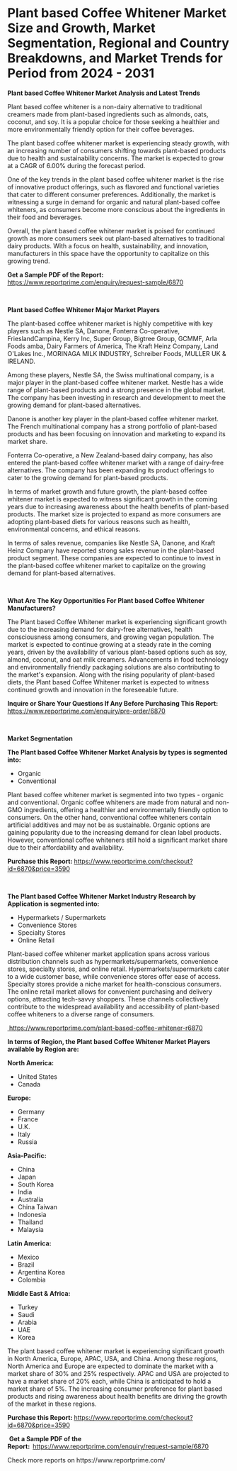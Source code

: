 <p><h1>Plant based Coffee Whitener Market Size and Growth, Market Segmentation, Regional and Country Breakdowns, and Market Trends for Period from 2024 -  2031</h1></p><p><strong>Plant based Coffee Whitener Market Analysis and Latest Trends</strong></p>
<p><p>Plant based coffee whitener is a non-dairy alternative to traditional creamers made from plant-based ingredients such as almonds, oats, coconut, and soy. It is a popular choice for those seeking a healthier and more environmentally friendly option for their coffee beverages.</p><p>The plant based coffee whitener market is experiencing steady growth, with an increasing number of consumers shifting towards plant-based products due to health and sustainability concerns. The market is expected to grow at a CAGR of 6.00% during the forecast period.</p><p>One of the key trends in the plant based coffee whitener market is the rise of innovative product offerings, such as flavored and functional varieties that cater to different consumer preferences. Additionally, the market is witnessing a surge in demand for organic and natural plant-based coffee whiteners, as consumers become more conscious about the ingredients in their food and beverages.</p><p>Overall, the plant based coffee whitener market is poised for continued growth as more consumers seek out plant-based alternatives to traditional dairy products. With a focus on health, sustainability, and innovation, manufacturers in this space have the opportunity to capitalize on this growing trend.</p></p>
<p><strong>Get a Sample PDF of the Report:&nbsp;</strong> <a href="https://www.reportprime.com/enquiry/request-sample/6870">https://www.reportprime.com/enquiry/request-sample/6870</a></p>
<p>&nbsp;</p>
<p><strong>Plant based Coffee Whitener Major Market Players</strong></p>
<p><p>The plant-based coffee whitener market is highly competitive with key players such as Nestle SA, Danone, Fonterra Co-operative, FrieslandCampina, Kerry Inc, Super Group, Bigtree Group, GCMMF, Arla Foods amba, Dairy Farmers of America, The Kraft Heinz Company, Land O'Lakes Inc., MORINAGA MILK INDUSTRY, Schreiber Foods, MULLER UK & IRELAND.</p><p>Among these players, Nestle SA, the Swiss multinational company, is a major player in the plant-based coffee whitener market. Nestle has a wide range of plant-based products and a strong presence in the global market. The company has been investing in research and development to meet the growing demand for plant-based alternatives.</p><p>Danone is another key player in the plant-based coffee whitener market. The French multinational company has a strong portfolio of plant-based products and has been focusing on innovation and marketing to expand its market share.</p><p>Fonterra Co-operative, a New Zealand-based dairy company, has also entered the plant-based coffee whitener market with a range of dairy-free alternatives. The company has been expanding its product offerings to cater to the growing demand for plant-based products.</p><p>In terms of market growth and future growth, the plant-based coffee whitener market is expected to witness significant growth in the coming years due to increasing awareness about the health benefits of plant-based products. The market size is projected to expand as more consumers are adopting plant-based diets for various reasons such as health, environmental concerns, and ethical reasons.</p><p>In terms of sales revenue, companies like Nestle SA, Danone, and Kraft Heinz Company have reported strong sales revenue in the plant-based product segment. These companies are expected to continue to invest in the plant-based coffee whitener market to capitalize on the growing demand for plant-based alternatives.</p></p>
<p>&nbsp;</p>
<p><strong>What Are The Key Opportunities For Plant based Coffee Whitener Manufacturers?</strong></p>
<p><p>The Plant based Coffee Whitener market is experiencing significant growth due to the increasing demand for dairy-free alternatives, health consciousness among consumers, and growing vegan population. The market is expected to continue growing at a steady rate in the coming years, driven by the availability of various plant-based options such as soy, almond, coconut, and oat milk creamers. Advancements in food technology and environmentally friendly packaging solutions are also contributing to the market's expansion. Along with the rising popularity of plant-based diets, the Plant based Coffee Whitener market is expected to witness continued growth and innovation in the foreseeable future.</p></p>
<p><strong>Inquire or Share Your Questions If Any Before Purchasing This Report:</strong> <a href="https://www.reportprime.com/enquiry/pre-order/6870">https://www.reportprime.com/enquiry/pre-order/6870</a></p>
<p>&nbsp;</p>
<p><strong>Market Segmentation</strong></p>
<p><strong>The Plant based Coffee Whitener Market Analysis by types is segmented into:</strong></p>
<p><ul><li>Organic</li><li>Conventional</li></ul></p>
<p><p>Plant based coffee whitener market is segmented into two types - organic and conventional. Organic coffee whiteners are made from natural and non-GMO ingredients, offering a healthier and environmentally friendly option to consumers. On the other hand, conventional coffee whiteners contain artificial additives and may not be as sustainable. Organic options are gaining popularity due to the increasing demand for clean label products. However, conventional coffee whiteners still hold a significant market share due to their affordability and availability.</p></p>
<p><strong>Purchase this Report:&nbsp;</strong><a href="https://www.reportprime.com/checkout?id=6870&price=3590">https://www.reportprime.com/checkout?id=6870&price=3590</a></p>
<p>&nbsp;</p>
<p><strong>The Plant based Coffee Whitener Market Industry Research by Application is segmented into:</strong></p>
<p><ul><li>Hypermarkets / Supermarkets</li><li>Convenience Stores</li><li>Specialty Stores</li><li>Online Retail</li></ul></p>
<p><p>Plant-based coffee whitener market application spans across various distribution channels such as hypermarkets/supermarkets, convenience stores, specialty stores, and online retail. Hypermarkets/supermarkets cater to a wide customer base, while convenience stores offer ease of access. Specialty stores provide a niche market for health-conscious consumers. The online retail market allows for convenient purchasing and delivery options, attracting tech-savvy shoppers. These channels collectively contribute to the widespread availability and accessibility of plant-based coffee whiteners to a diverse range of consumers.</p></p>
<p><a href="https://www.reportprime.com/plant-based-coffee-whitener-r6870">&nbsp;https://www.reportprime.com/plant-based-coffee-whitener-r6870</a></p>
<p><strong>In terms of Region, the Plant based Coffee Whitener Market Players available by Region are:</strong></p>
<p>
    <p> <strong> North America: </strong>
        <ul>
            <li>United States</li>
            <li>Canada</li>
        </ul>
        </p> 
    <p> <strong> Europe: </strong>
        <ul>
            <li>Germany</li>
            <li>France</li>
            <li>U.K.</li>
            <li>Italy</li>
            <li>Russia</li>
        </ul>
        </p> 
    <p> <strong> Asia-Pacific: </strong>
        <ul>
            <li>China</li>
            <li>Japan</li>
            <li>South Korea</li>
            <li>India</li>
            <li>Australia</li>
            <li>China Taiwan</li>
            <li>Indonesia</li>
            <li>Thailand</li>
            <li>Malaysia</li>
        </ul>
        </p> 
    <p> <strong> Latin America: </strong>
        <ul>
            <li>Mexico</li>
            <li>Brazil</li>
            <li>Argentina Korea</li>
            <li>Colombia</li>
        </ul>
        </p> 
    <p> <strong> Middle East & Africa: </strong>
        <ul>
            <li>Turkey</li>
            <li>Saudi</li>
            <li>Arabia</li>
            <li>UAE</li>
            <li>Korea</li>
        </ul>
    </p>
    </p>
<p><p>The plant based coffee whitener market is experiencing significant growth in North America, Europe, APAC, USA, and China. Among these regions, North America and Europe are expected to dominate the market with a market share of 30% and 25% respectively. APAC and USA are projected to have a market share of 20% each, while China is anticipated to hold a market share of 5%. The increasing consumer preference for plant based products and rising awareness about health benefits are driving the growth of the market in these regions.</p></p>
<p><strong>Purchase this Report: </strong><a href="https://www.reportprime.com/checkout?id=6870&price=3590">https://www.reportprime.com/checkout?id=6870&price=3590</a></p>
<p>&nbsp;<strong>Get a Sample PDF of the Report:&nbsp;&nbsp;</strong><a href="https://www.reportprime.com/enquiry/request-sample/6870">https://www.reportprime.com/enquiry/request-sample/6870</a></p>
<p><strong></strong></p>
<p>Check more reports on https://www.reportprime.com/</p>